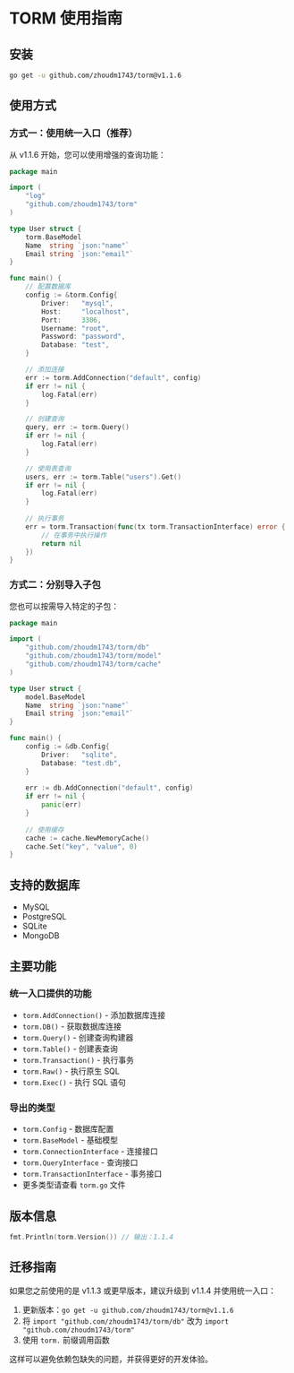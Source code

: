# TORM 使用指南

## 安装

```bash
go get -u github.com/zhoudm1743/torm@v1.1.6
```

## 使用方式

### 方式一：使用统一入口（推荐）

从 v1.1.6 开始，您可以使用增强的查询功能：

```go
package main

import (
    "log"
    "github.com/zhoudm1743/torm"
)

type User struct {
    torm.BaseModel
    Name  string `json:"name"`
    Email string `json:"email"`
}

func main() {
    // 配置数据库
    config := &torm.Config{
        Driver:   "mysql",
        Host:     "localhost",
        Port:     3306,
        Username: "root",
        Password: "password",
        Database: "test",
    }

    // 添加连接
    err := torm.AddConnection("default", config)
    if err != nil {
        log.Fatal(err)
    }

    // 创建查询
    query, err := torm.Query()
    if err != nil {
        log.Fatal(err)
    }

    // 使用表查询
    users, err := torm.Table("users").Get()
    if err != nil {
        log.Fatal(err)
    }
    
    // 执行事务
    err = torm.Transaction(func(tx torm.TransactionInterface) error {
        // 在事务中执行操作
        return nil
    })
}
```

### 方式二：分别导入子包

您也可以按需导入特定的子包：

```go
package main

import (
    "github.com/zhoudm1743/torm/db"
    "github.com/zhoudm1743/torm/model"
    "github.com/zhoudm1743/torm/cache"
)

type User struct {
    model.BaseModel
    Name  string `json:"name"`
    Email string `json:"email"`
}

func main() {
    config := &db.Config{
        Driver:   "sqlite",
        Database: "test.db",
    }
    
    err := db.AddConnection("default", config)
    if err != nil {
        panic(err)
    }
    
    // 使用缓存
    cache := cache.NewMemoryCache()
    cache.Set("key", "value", 0)
}
```

## 支持的数据库

- MySQL
- PostgreSQL  
- SQLite
- MongoDB

## 主要功能

### 统一入口提供的功能

- `torm.AddConnection()` - 添加数据库连接
- `torm.DB()` - 获取数据库连接
- `torm.Query()` - 创建查询构建器
- `torm.Table()` - 创建表查询
- `torm.Transaction()` - 执行事务
- `torm.Raw()` - 执行原生 SQL
- `torm.Exec()` - 执行 SQL 语句

### 导出的类型

- `torm.Config` - 数据库配置
- `torm.BaseModel` - 基础模型
- `torm.ConnectionInterface` - 连接接口
- `torm.QueryInterface` - 查询接口
- `torm.TransactionInterface` - 事务接口
- 更多类型请查看 `torm.go` 文件

## 版本信息

```go
fmt.Println(torm.Version()) // 输出：1.1.4
```

## 迁移指南

如果您之前使用的是 v1.1.3 或更早版本，建议升级到 v1.1.4 并使用统一入口：

1. 更新版本：`go get -u github.com/zhoudm1743/torm@v1.1.6`
2. 将 `import "github.com/zhoudm1743/torm/db"` 改为 `import "github.com/zhoudm1743/torm"`
3. 使用 `torm.` 前缀调用函数

这样可以避免依赖包缺失的问题，并获得更好的开发体验。 